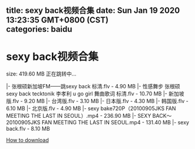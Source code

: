 
title: sexy back视频合集
date: Sun Jan 19 2020 13:23:35 GMT+0800 (CST)    
categories: baidu
---

# sexy back视频合集
size: 419.60 MB
 正在跳转中...
 
|- 张根硕新加坡FM——跳sexy back 标清.flv - 4.90 MB
|- 性感舞步 张根硕 sexy back tecktonik  李孝利 u go girl 舞曲歌词 标清.flv - 10.70 MB
|- 新加坡版.flv - 9.20 MB
|- 台湾版.flv - 3.10 MB
|- 日本版.flv - 4.30 MB
|- 韩国版.flv - 6.10 MB
|- 北京版.flv - 4.90 MB
|- sexy bake720P（20100905JKS FAN MEETING THE LAST IN SEOUL）.mp4 - 236.90 MB
|- SEXY BACK～20100905JKS FAN MEETING THE LAST IN SEOUL.mp4 - 131.40 MB
|- sexy back.flv - 8.10 MB

[How to download](https://bpcam.bemobtrk.com/go/2ceec3aa-1ca2-46d6-b9ff-aaa5c184517c?jno=88)